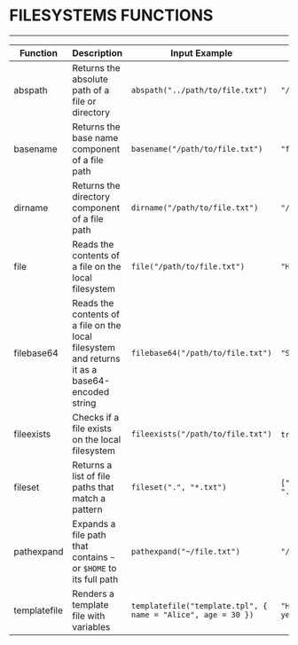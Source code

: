 # FILESYSTEMS FUNCTIONS

---
| Function | Description | Input Example | Output |
| --- | --- | --- | --- |
| abspath | Returns the absolute path of a file or directory | `abspath("../path/to/file.txt")` | `"/absolute/path/to/file.txt"` |
| basename | Returns the base name component of a file path | `basename("/path/to/file.txt")` | `"file.txt"` |
| dirname | Returns the directory component of a file path | `dirname("/path/to/file.txt")` | `"/path/to"` |
| file | Reads the contents of a file on the local filesystem | `file("/path/to/file.txt")` | `"Hello, World!"` |
| filebase64 | Reads the contents of a file on the local filesystem and returns it as a base64-encoded string | `filebase64("/path/to/file.txt")` | `"SGVsbG8sIFdvcmxkIQ=="` |
| fileexists | Checks if a file exists on the local filesystem | `fileexists("/path/to/file.txt")` | `true` or `false` |
| fileset | Returns a list of file paths that match a pattern | `fileset(".", "*.txt")` | `["./file1.txt", "./file2.txt", ...]` |
| pathexpand | Expands a file path that contains `~` or `$HOME` to its full path | `pathexpand("~/file.txt")` | `"/home/user/file.txt"` |
| templatefile | Renders a template file with variables | `templatefile("template.tpl", { name = "Alice", age = 30 })` | `"Hello, Alice! You are 30 years old."` |
